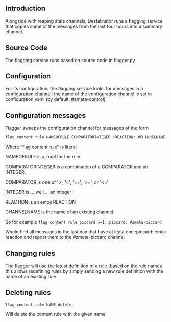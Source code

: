 ## Introduction

Alongside with reaping stale channels, Destalinator runs a flagging service
that copies some of the messages from the last four hours into a summary channel.

## Source Code

The flagging service runs based on source code in flagger.py

## Configuration

For its configuration, the flagging service looks for messages in a
configuration channel; the name of the configuration channel is set in
configuration.yaml (by default, #zmeta-control)

## Configuration messages

Flagger sweeps the configuration channel for messages of the form

`flag content rule NAMEOFRULE COMPARATORINTEGER :REACTION: #CHANNELNAME`

Where
"flag content rule" is literal

NAMEOFRULE is a label for the rule

COMPARATORINTEGER is a combination of a COMPARATOR and an INTEGER.

COMPARATOR is one of '>', '<', '==', '>=', or '<='

INTEGER is ... well ... an integer

REACTION is an emoji REACTION

CHANNELNAME is the name of an existing channel.

So for example
`flag content rule piccard >=1 :piccard: #zmeta-piccard`

Would find all messages in the last day that have at least one :piccard: emoji
reaction and repost them to the #zmeta-piccard channel

## Changing rules

The flagger will use the latest definition of a rule (based on the rule name);
this allows redefining rules by simply sending a new rule definition with the
name of an existing rule

## Deleting rules

`flag content rule NAME delete`

Will delete the content rule with the given name
